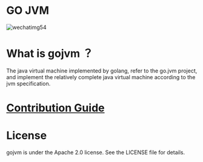 
# GO JVM
![wechatimg54](https://user-images.githubusercontent.com/20379978/48917273-e224e380-eec0-11e8-9842-8b4ec0b1c2a7.jpeg)

# What is gojvm ？
The java virtual machine implemented by golang, refer to the go.jvm project, and implement the relatively complete java virtual machine according to the jvm specification.

# [Contribution Guide](https://github.com/go-jvm/gojvm/blob/master/CONTRIBUTING.md)

# License
gojvm is under the Apache 2.0 license. See the LICENSE file for details.
